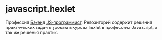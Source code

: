 # javascript.hexlet

Профессия [Бэкенд JS-программист](https://ru.hexlet.io/professions/backend).
Репозиторий содержит решения практических задач к урокам в курсах hexlet в профессиях Javascript, а так же решения практик.

